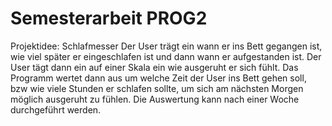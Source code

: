 # Semesterarbeit PROG2
Projektidee:
Schlafmesser
Der User trägt ein wann er ins Bett gegangen ist, wie viel später er eingeschlafen ist und dann wann er aufgestanden ist.
Der User tägt dann ein auf einer Skala ein wie ausgeruht er sich fühlt.
Das Programm wertet dann aus um welche Zeit der User ins Bett gehen soll, bzw wie viele Stunden er schlafen sollte, um sich am nächsten Morgen möglich ausgeruht zu fühlen.
Die Auswertung kann nach einer Woche durchgeführt werden.
